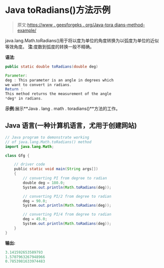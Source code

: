 # Java toRadians()方法示例

> 原文:[https://www . geesforgeks . org/Java-tora dians-method-example/](https://www.geeksforgeeks.org/java-toradians-method-example/)

java.lang.Math.toRadians()用于将以度为单位的角度转换为以弧度为单位的近似等效角度。
**注**:度数到弧度的转换一般不精确。

**语法**:

```java
public static double toRadians(double deg)

Parameter:
deg : This parameter is an angle in degrees which
we want to convert in radians.
Return :
This method returns the measurement of the angle 
*deg* in radians.
```

**示例**:展示**Java . lang . math . toradians()**方法的工作。

## Java 语言(一种计算机语言，尤用于创建网站)

```java
// Java program to demonstrate working
// of java.lang.Math.toRadians() method
import java.lang.Math;

class Gfg {

    // driver code
    public static void main(String args[])
    {
        // converting PI from degree to radian
        double deg = 180.0;
        System.out.println(Math.toRadians(deg));

        // converting PI/2 from degree to radian
        deg = 90.0;
        System.out.println(Math.toRadians(deg));

        // converting PI/4 from degree to radian
        deg = 45.0;
        System.out.println(Math.toRadians(deg));
    }
}
```

**输出:**

```java
3.141592653589793
1.5707963267948966
0.7853981633974483
```